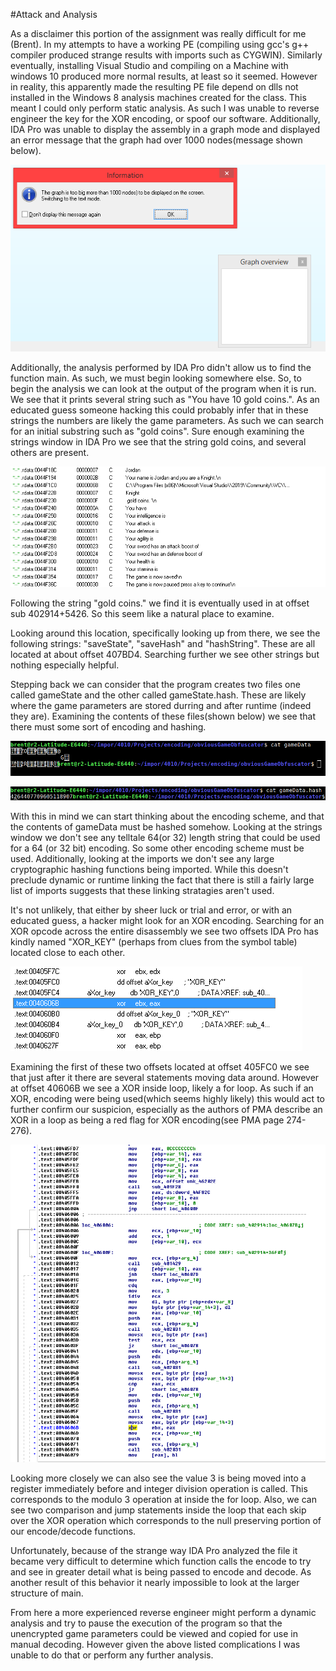 #Attack and Analysis

As a disclaimer this portion of the assignment was really difficult for me (Brent). In my attempts to have a working PE
(compiling using gcc's g++ compiler produced strange results with imports such as CYGWIN). Similarly eventually,
installing Visual Studio and compiling on a Machine with windows 10 produced more normal results, at least so it 
seemed. However in reality, this apparently made the resulting PE file depend on dlls not installed in the Windows 8
analysis machines created for the class. This meant I could only perform static analysis. As such I was unable to 
reverse engineer the key for the XOR encoding, or spoof our software. Additionally, IDA Pro was unable to display the 
assembly in a graph mode and displayed an error message that the graph had over 1000 nodes(message shown below).


![Too many nodes](https://github.com/BrentPearce/obviousGameObfuscator/blob/master/resources/IDA_Pro_graph_error.png)

Additionally, the analysis performed by IDA Pro didn't allow us to find the function main. As such, we must begin looking 
somewhere else. So, to begin the analysis we can look at the output of the program when it is run. We see that it prints 
several string such as "You have 10 gold coins.". As an educated guess someone hacking this could probably infer that 
in these strings the numbers are likely the game parameters. As such we can search for an initial substring such as 
"gold coins". Sure enough examining the strings window in IDA Pro we see that the string gold coins, and several 
others are present. 

![List of strings](https://github.com/BrentPearce/obviousGameObfuscator/blob/master/resources/strings.png)

Following the string "gold coins." we find it is eventually used in at offset sub 402914+5426. So this seem like a
natural place to examine. 

Looking around this location, specifically looking up from there, we see the following strings: "saveState", "saveHash"
and "hashString". These are all located at about offset 407BD4. Searching further we see other strings but nothing
especially helpful.

Stepping back we can consider that the program creates two files one called gameState and the other called
gameState.hash. These are likely where the game parameters are stored durring and after runtime (indeed they are).
Examining the contents of these files(shown below) we see that there must some sort of encoding and hashing.

![gameData contents](https://github.com/BrentPearce/obviousGameObfuscator/blob/master/resources/gameDataContents.png)

![gameData hash](https://github.com/BrentPearce/obviousGameObfuscator/blob/master/resources/gameData.hashCat.png)

With this in mind we can start thinking about the encoding scheme, and that the contents of gameData must be hashed 
somehow. Looking at the strings window we don't see any telltale 64(or 32) length string that could be used for a 64
(or 32 bit) encoding. So some other encoding scheme must be used. Additionally, looking at the imports we don't see any
large cryptographic hashing functions being imported. While this doesn't preclude dynamic or runtime linking the fact 
that there is still a fairly large list of imports suggests that these linking stratagies aren't used.

It's not unlikely, that either by sheer luck or trial and error, or with an educated guess, a hacker might look for an
XOR encoding. Searching for an XOR opcode across the entire disassembly we see two offsets IDA Pro has kindly named
"XOR_KEY" (perhaps from clues from the symbol table) located close to each other.

![XOR KEY offsets](https://github.com/BrentPearce/obviousGameObfuscator/blob/master/resources/XOR_KEY_offsets.png)

Examining the first of these two offsets located at offset 405FC0 we see that just after it there are several 
statements moving data around. However at offset 40606B we see a XOR inside loop, likely a for loop. As such if an XOR,
encoding were being used(which seems highly likely) this would act to further confirm our suspicion, especially as the 
authors of PMA describe an XOR in a loop as being a red flag for XOR encoding(see PMA page 274-276).

![Loop with XOR](https://github.com/BrentPearce/obviousGameObfuscator/blob/master/resources/loopXOR.png)

Looking more closely we can also see the value 3 is being moved into a register immediately before and integer division
operation is called. This corresponds to the modulo 3 operation at inside the for loop. Also, we can see two comparison
and jump statements inside the loop that each skip over the XOR operation which corresponds to the null preserving
portion of our encode/decode functions.

Unfortunately, because of the strange way IDA Pro analyzed the file it became very difficult to determine which
function calls the encode to try and see in greater detail what is being passed to encode and decode. As another result
of this behavior it nearly impossible to look at the larger structure of main.

From here a more experienced reverse engineer might perform a dynamic analysis and try to pause the execution of the 
program so that the unencrypted game parameters could be viewed and copied for use in manual decoding. However given
the above listed complications I was unable to do that or perform any further analysis. 
